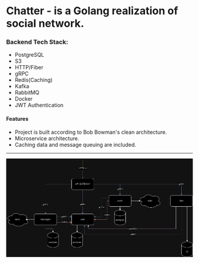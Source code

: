 # Chatter - is a Golang realization of social network.

### Backend Tech Stack:
- PostgreSQL
- S3
- HTTP/Fiber
- gRPC
- Redis(Caching)
- Kafka
- RabbitMQ
- Docker
- JWT Authentication

#### Features
- Project is built according to Bob Bowman's clean architecture.
- Microservice architecture.
- Caching data and message queuing are included.

---


![architecture](chatter.arch.drawio.png)